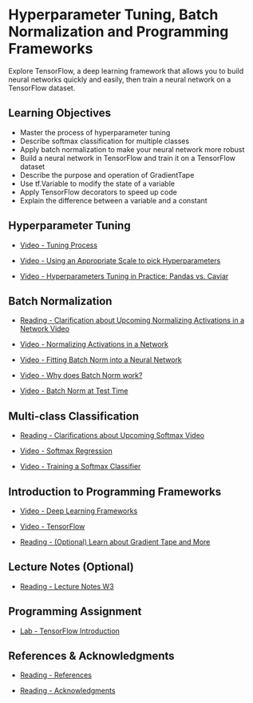 # Hyperparameter Tuning, Batch Normalization and Programming Frameworks

Explore TensorFlow, a deep learning framework that allows you to build neural networks quickly and easily, then train a neural network on a TensorFlow dataset.

## Learning Objectives

- Master the process of hyperparameter tuning
- Describe softmax classification for multiple classes
- Apply batch normalization to make your neural network more robust
- Build a neural network in TensorFlow and train it on a TensorFlow dataset
- Describe the purpose and operation of GradientTape
- Use tf.Variable to modify the state of a variable
- Apply TensorFlow decorators to speed up code
- Explain the difference between a variable and a constant

## Hyperparameter Tuning

- [Video - Tuning Process](https://www.coursera.org/learn/deep-neural-network/lecture/dknSn/tuning-process)

- [Video - Using an Appropriate Scale to pick Hyperparameters](https://www.coursera.org/learn/deep-neural-network/lecture/3rdqN/using-an-appropriate-scale-to-pick-hyperparameters)

- [Video - Hyperparameters Tuning in Practice: Pandas vs. Caviar](https://www.coursera.org/learn/deep-neural-network/lecture/DHNcc/hyperparameters-tuning-in-practice-pandas-vs-caviar)

## Batch Normalization

- [Reading - Clarification about Upcoming Normalizing Activations in a Network Video](https://www.coursera.org/learn/deep-neural-network/supplement/C9NAn/clarification-about-upcoming-normalizing-activations-in-a-network-video)

- [Video - Normalizing Activations in a Network](https://www.coursera.org/learn/deep-neural-network/lecture/4ptp2/normalizing-activations-in-a-network)

- [Video - Fitting Batch Norm into a Neural Network](https://www.coursera.org/learn/deep-neural-network/lecture/RN8bN/fitting-batch-norm-into-a-neural-network)

- [Video - Why does Batch Norm work?](https://www.coursera.org/learn/deep-neural-network/lecture/81oTm/why-does-batch-norm-work)

- [Video - Batch Norm at Test Time](https://www.coursera.org/learn/deep-neural-network/lecture/FsoNw/batch-norm-at-test-time)

## Multi-class Classification

- [Reading - Clarifications about Upcoming Softmax Video](https://www.coursera.org/learn/deep-neural-network/supplement/fh9Po/clarifications-about-upcoming-softmax-video)

- [Video - Softmax Regression](https://www.coursera.org/learn/deep-neural-network/lecture/HRy7y/softmax-regression)

- [Video - Training a Softmax Classifier](https://www.coursera.org/learn/deep-neural-network/lecture/LCsCH/training-a-softmax-classifier)

## Introduction to Programming Frameworks

- [Video - Deep Learning Frameworks](https://www.coursera.org/learn/deep-neural-network/lecture/NpLFp/deep-learning-frameworks)

- [Video - TensorFlow](https://www.coursera.org/learn/deep-neural-network/lecture/zcZlH/tensorflow)

- [Reading - (Optional) Learn about Gradient Tape and More](https://www.coursera.org/learn/deep-neural-network/supplement/FYFvU/optional-learn-about-gradient-tape-and-more)

## Lecture Notes (Optional)

- [Reading - Lecture Notes W3](./Readings/C2_W3.pdf)

## Programming Assignment

- [Lab - TensorFlow Introduction](./Labs/Tensorflow_introduction.ipynb)

## References & Acknowledgments

- [Reading - References](https://www.coursera.org/learn/deep-neural-network/supplement/X1fuB/references)

- [Reading - Acknowledgments](https://www.coursera.org/learn/deep-neural-network/supplement/OGHln/acknowledgments)